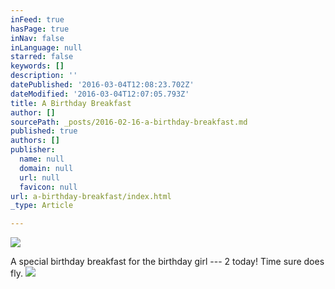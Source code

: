 ```yaml
---
inFeed: true
hasPage: true
inNav: false
inLanguage: null
starred: false
keywords: []
description: ''
datePublished: '2016-03-04T12:08:23.702Z'
dateModified: '2016-03-04T12:07:05.793Z'
title: A Birthday Breakfast
author: []
sourcePath: _posts/2016-02-16-a-birthday-breakfast.md
published: true
authors: []
publisher:
  name: null
  domain: null
  url: null
  favicon: null
url: a-birthday-breakfast/index.html
_type: Article

---
```

![](https://s3-us-west-2.amazonaws.com/the-grid-img/p/7940b7aabc7a0e43c4b8eb6feeb112fab8329886.jpg)

A special birthday breakfast for the birthday girl --- 2 today! Time sure does fly.
![](https://s3-us-west-2.amazonaws.com/the-grid-img/p/c52797941b349b2516e2c965ffa85b3a29e7964e.jpg)